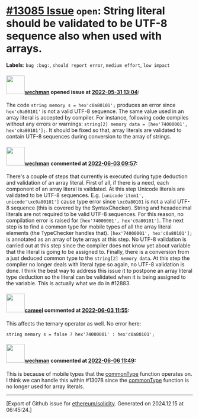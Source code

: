 # [\#13085 Issue](https://github.com/ethereum/solidity/issues/13085) `open`: String literal should be validated to be UTF-8 sequence also when used with arrays.
**Labels**: `bug :bug:`, `should report error`, `medium effort`, `low impact`


#### <img src="https://avatars.githubusercontent.com/u/37188783?u=f347552ad58d12640eb67b711569f3f1e0e7755a&v=4" width="50">[wechman](https://github.com/wechman) opened issue at [2022-05-31 13:04](https://github.com/ethereum/solidity/issues/13085):

The code `string memory s = hex'c0a80101';` produces an error since `hex'c0a80101'` is not a valid UTF-8 sequence. The same value used in an array literal is accepted by compiler. For instance,  following code compiles without any errors or warnings: `string[2] memory data = [hex'74000001', hex'c0a80101'];`. It should be fixed so that, array literals are validated to contain UTF-8 sequences during conversion to the array of strings.

#### <img src="https://avatars.githubusercontent.com/u/37188783?u=f347552ad58d12640eb67b711569f3f1e0e7755a&v=4" width="50">[wechman](https://github.com/wechman) commented at [2022-06-03 09:57](https://github.com/ethereum/solidity/issues/13085#issuecomment-1145800868):

There's a couple of steps that currently is executed during type deduction and validation of an array literal.
First of all, if there is a need, each component of an array literal is validated. At this step Unicode literals are validated to be UTF-8 sequences. E.g. `[unicode'item1', unicode'\xc0a80101']` cause type error since `\xc0a80101` is not a valid UTF-8 sequence (this is covered by the SyntaxChecker). String and hexadecimal literals are not required to be valid UTF-8 sequences. For this reason, no compilation error is raised for `[hex'74000001', hex'c0a80101']`. 
The next step is to find a common type for mobile types of all the array literal elements (the TypeChecker handles that). 
`[hex'74000001', hex'c0a80101'];` is annotated as an array of byte arrays at this step. No UTF-8 validation is carried out at this step since the compiler does not know yet about variable that the literal is going to be assigned to.
Finally, there is a conversion from a just deduced common type to the `string[2] memory data`. At this step the compiler no longer deals with literal type so again, no UTF-8 validation is done.
I think the best way to address this issue it to postpone an array literal type deduction so the literal can be validated when it is being assigned to the variable. This is actually what we do in #12883.

#### <img src="https://avatars.githubusercontent.com/u/137030?v=4" width="50">[cameel](https://github.com/cameel) commented at [2022-06-03 11:55](https://github.com/ethereum/solidity/issues/13085#issuecomment-1145887677):

This affects the ternary operator as well. No error here:
```solidity
string memory s = false ? hex'74000001' : hex'c0a80101';
```

#### <img src="https://avatars.githubusercontent.com/u/37188783?u=f347552ad58d12640eb67b711569f3f1e0e7755a&v=4" width="50">[wechman](https://github.com/wechman) commented at [2022-06-06 11:49](https://github.com/ethereum/solidity/issues/13085#issuecomment-1147363515):

This is because of mobile types that the [commonType](https://github.com/ethereum/solidity/blob/035f6abb1b1021689f746867a2a658734362e6b7/libsolidity/ast/Types.cpp#L276)  function operates on. I think we can handle this within #13078 since the [commonType](https://github.com/ethereum/solidity/blob/035f6abb1b1021689f746867a2a658734362e6b7/libsolidity/ast/Types.cpp#L276) function is no longer used for array literals.


-------------------------------------------------------------------------------



[Export of Github issue for [ethereum/solidity](https://github.com/ethereum/solidity). Generated on 2024.12.15 at 06:45:24.]
